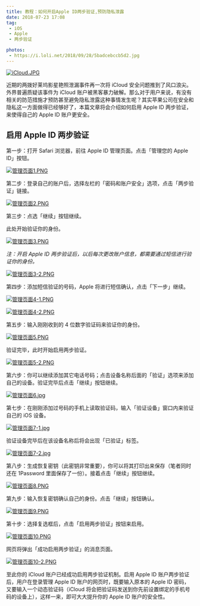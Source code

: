 ```yaml
---
title: 教程：如何开启Apple ID两步验证,预防隐私泄露
date: 2018-07-23 17:08  
tag: 
 - iOS
 - Apple
 - 两步验证

photos: 
 - https://i.loli.net/2018/09/28/5badcebccb5d2.jpg
---
```



[![iCloud.JPG](https://i.loli.net/2018/09/28/5badcebccb5d2.jpg)](https://i.loli.net/2018/09/28/5badcebccb5d2.jpg)


近期的两拨好莱坞影星艳照泄漏事件再一次将 iCloud 安全问题推到了风口浪尖。外界普遍质疑该事件为 iCloud 账户被黑客暴力破解。那么对于用户来说，有没有相关的防范措施才预防甚至避免隐私泄露这种事情发生呢？其实苹果公司在安全和隐私这一方面做得已经够好了，本篇文章将会介绍如何启用 Apple ID 两步验证，来使得自己的 Apple ID 账户更安全。

## 启用 Apple ID 两步验证

第一步：打开 Safari 浏览器，前往 Apple ID 管理页面。点击「管理您的 Apple ID」按钮。

[![管理页面1.PNG](https://i.loli.net/2018/09/28/5badd164b9e2f.png)](https://i.loli.net/2018/09/28/5badd164b9e2f.png)

第二步：登录自己的账户后，选择左栏的「密码和账户安全」选项，点击「两步验证」链接。

[![管理页面2.PNG](https://i.loli.net/2018/09/28/5badd18f43ce8.png)](https://i.loli.net/2018/09/28/5badd18f43ce8.png)

第三步：点选「继续」按钮继续。

此处开始验证你的身份。

[![管理页面3.PNG](https://i.loli.net/2018/09/28/5badd1e8da69c.png)](https://i.loli.net/2018/09/28/5badd1e8da69c.png)

*注：开启 Apple ID 两步验证后，以后每次更改账户信息，都需要通过短信进行验证你的身份。*

[![管理页面3-2.PNG](https://i.loli.net/2018/09/28/5badd1e8ea6b3.png)](https://i.loli.net/2018/09/28/5badd1e8ea6b3.png)

第四步：添加短信验证的号码，Apple 将进行短信确认，点击「下一步」继续。

[![管理页面4-1.PNG](https://i.loli.net/2018/09/28/5badd216177fa.png)](https://i.loli.net/2018/09/28/5badd216177fa.png)

[![管理页面4-2.PNG](https://i.loli.net/2018/09/28/5badd2162061b.png)](https://i.loli.net/2018/09/28/5badd2162061b.png)



第五步：输入刚刚收到的 4 位数字验证码来验证你的身份。

[![管理页面5.PNG](https://i.loli.net/2018/09/28/5badd23d7f004.png)](https://i.loli.net/2018/09/28/5badd23d7f004.png)

验证完毕，此时开始启用两步验证。

[![管理页面5-2.PNG](https://i.loli.net/2018/09/28/5badd23dbc463.png)](https://i.loli.net/2018/09/28/5badd23dbc463.png)

第六步：你可以继续添加其它电话号码；点击设备名称后面的「验证」选项来添加自己的设备。验证完毕后点击「继续」按钮继续。

[![管理页面6.jpg](https://i.loli.net/2018/09/28/5badd25a619f7.jpg)](https://i.loli.net/2018/09/28/5badd25a619f7.jpg)

第七步：在刚刚添加过号码的手机上读取验证码，输入「验证设备」窗口内来验证自己的 iOS 设备。

[![管理页面7-1.jpg](https://i.loli.net/2018/09/28/5badd27856e2b.jpg)](https://i.loli.net/2018/09/28/5badd27856e2b.jpg)

验证设备完毕后在该设备名称后将会出现「已验证」标签。

[![管理页面7-2.jpg](https://i.loli.net/2018/09/28/5badd2785c751.jpg)](https://i.loli.net/2018/09/28/5badd2785c751.jpg)

第八步：生成恢复密钥（此密钥非常重要），你可以将其打印出来保存（笔者同时还在 1Password 里面保存了一份）。接着点击「继续」按钮继续。

[![管理页面8.PNG](https://i.loli.net/2018/09/28/5badd2786337e.png)](https://i.loli.net/2018/09/28/5badd2786337e.png)

第九步：输入恢复密钥确认自己的身份。点击「继续」按钮确认。

[![管理页面9.PNG](https://i.loli.net/2018/09/28/5badd27860383.png)](https://i.loli.net/2018/09/28/5badd27860383.png)

第十步：选择复选框后，点击「启用两步验证」按钮来启用。

[![管理页面10.PNG](https://i.loli.net/2018/09/28/5badd27866591.png)](https://i.loli.net/2018/09/28/5badd27866591.png)

网页将弹出「成功启用两步验证」的消息页面。

[![管理页面10-2.PNG](https://i.loli.net/2018/09/28/5badd2785bf51.png)](https://i.loli.net/2018/09/28/5badd2785bf51.png)

至此你的 iCloud 账户已经成功启用两步验证机制。启用 Apple ID 账户两步验证后，用户在登录管理 Apple ID 账户的网页时，既要输入原本的 Apple ID 密码，又要输入一个动态验证码（iCloud 将会把验证码发送到你先前设置绑定的手机号码的设备上），这样一来，即可大大提升你的 Apple ID 账户的安全性。